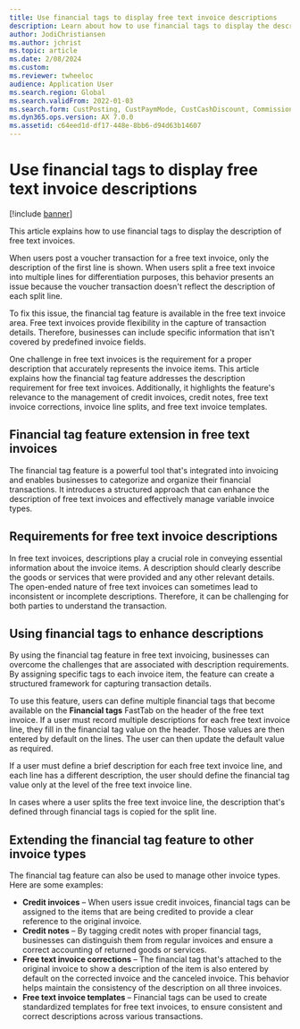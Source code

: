 ```yaml
---
title: Use financial tags to display free text invoice descriptions
description: Learn about how to use financial tags to display the description of free text invoices, including outlines on uses of financial tags and requirements.
author: JodiChristiansen
ms.author: jchrist
ms.topic: article
ms.date: 2/08/2024
ms.custom:
ms.reviewer: twheeloc
audience: Application User
ms.search.region: Global
ms.search.validFrom: 2022-01-03
ms.search.form: CustPosting, CustPaymMode, CustCashDiscount, CommissionPosting, MarkupTable\_Cust, CustPaymFee
ms.dyn365.ops.version: AX 7.0.0
ms.assetid: c64eed1d-df17-448e-8bb6-d94d63b14607
---
```


# Use financial tags to display free text invoice descriptions

[!include [banner](../includes/banner.md)]

This article explains how to use financial tags to display the description of free text invoices.

When users post a voucher transaction for a free text invoice, only the description of the first line is shown. When users split a free text invoice into multiple lines for differentiation purposes, this behavior presents an issue because the voucher transaction doesn't reflect the description of each split line.

To fix this issue, the financial tag feature is available in the free text invoice area. Free text invoices provide flexibility in the capture of transaction details. Therefore, businesses can include specific information that isn't covered by predefined invoice fields.

One challenge in free text invoices is the requirement for a proper description that accurately represents the invoice items. This article explains how the financial tag feature addresses the description requirement for free text invoices. Additionally, it highlights the feature's relevance to the management of credit invoices, credit notes, free text invoice corrections, invoice line splits, and free text invoice templates.

## Financial tag feature extension in free text invoices

The financial tag feature is a powerful tool that's integrated into invoicing and enables businesses to categorize and organize their financial transactions. It introduces a structured approach that can enhance the description of free text invoices and effectively manage variable invoice types.

## Requirements for free text invoice descriptions

In free text invoices, descriptions play a crucial role in conveying essential information about the invoice items. A description should clearly describe the goods or services that were provided and any other relevant details. The open-ended nature of free text invoices can sometimes lead to inconsistent or incomplete descriptions. Therefore, it can be challenging for both parties to understand the transaction.

## Using financial tags to enhance descriptions

By using the financial tag feature in free text invoicing, businesses can overcome the challenges that are associated with description requirements. By assigning specific tags to each invoice item, the feature can create a structured framework for capturing transaction details.

To use this feature, users can define multiple financial tags that become available on the **Financial tags** FastTab on the header of the free text invoice. If a user must record multiple descriptions for each free text invoice line, they fill in the financial tag value on the header. Those values are then entered by default on the lines. The user can then update the default value as required.

If a user must define a brief description for each free text invoice line, and each line has a different description, the user should define the financial tag value only at the level of the free text invoice line.

In cases where a user splits the free text invoice line, the description that's defined through financial tags is copied for the split line.

## Extending the financial tag feature to other invoice types

The financial tag feature can also be used to manage other invoice types. Here are some examples:

- **Credit invoices** – When users issue credit invoices, financial tags can be assigned to the items that are being credited to provide a clear reference to the original invoice.
- **Credit notes** – By tagging credit notes with proper financial tags, businesses can distinguish them from regular invoices and ensure a correct accounting of returned goods or services.
- **Free text invoice corrections** – The financial tag that's attached to the original invoice to show a description of the item is also entered by default on the corrected invoice and the canceled invoice. This behavior helps maintain the consistency of the description on all three invoices.
- **Free text invoice templates** – Financial tags can be used to create standardized templates for free text invoices, to ensure consistent and correct descriptions across various transactions.
